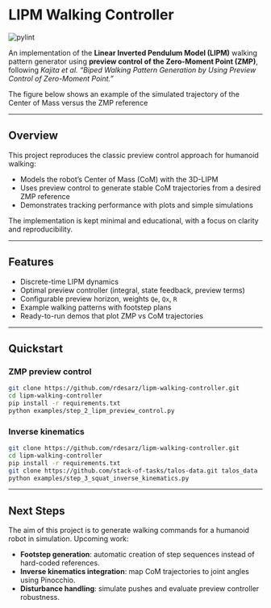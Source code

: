 # LIPM Walking Controller

![pylint](https://img.shields.io/badge/PyLint-6.58-orange?logo=python&logoColor=whitehttps://img.shields.io/badge/PyLint-6.58-orange?logo=python&logoColor=white)

An implementation of the **Linear Inverted Pendulum Model (LIPM)** walking pattern generator using **preview control of 
the Zero-Moment Point (ZMP)**, following _Kajita et al. “Biped Walking Pattern Generation by Using Preview Control of Zero-Moment Point.”_

The figure below shows an example of the simulated trajectory of the Center of Mass versus the ZMP reference

---

## Overview

This project reproduces the classic preview control approach for humanoid walking:

- Models the robot’s Center of Mass (CoM) with the 3D-LIPM
- Uses preview control to generate stable CoM trajectories from a desired ZMP reference
- Demonstrates tracking performance with plots and simple simulations

The implementation is kept minimal and educational, with a focus on clarity and reproducibility.

---

## Features

- Discrete-time LIPM dynamics
- Optimal preview controller (integral, state feedback, preview terms)
- Configurable preview horizon, weights `Qe`, `Qx`, `R`
- Example walking patterns with footstep plans
- Ready-to-run demos that plot ZMP vs CoM trajectories

---

## Quickstart

### ZMP preview control

```bash
git clone https://github.com/rdesarz/lipm-walking-controller.git
cd lipm-walking-controller
pip install -r requirements.txt
python examples/step_2_lipm_preview_control.py
```

### Inverse kinematics

```bash
git clone https://github.com/rdesarz/lipm-walking-controller.git
cd lipm-walking-controller
pip install -r requirements.txt
git clone https://github.com/stack-of-tasks/talos-data.git talos_data
python examples/step_3_squat_inverse_kinematics.py
```

---

## Next Steps

The aim of this project is to generate walking commands for a humanoid robot in simulation. Upcoming work:

- **Footstep generation**: automatic creation of step sequences instead of hard-coded references.  
- **Inverse kinematics integration**: map CoM trajectories to joint angles using Pinocchio.  
- **Disturbance handling**: simulate pushes and evaluate preview controller robustness.  
